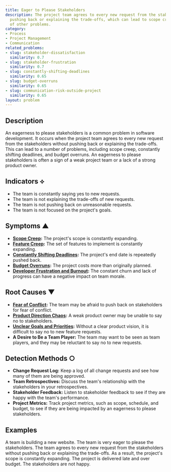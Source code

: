 ```yaml
---
title: Eager to Please Stakeholders
description: The project team agrees to every new request from the stakeholders without
  pushing back or explaining the trade-offs, which can lead to scope creep and a number
  of other problems.
category:
- Process
- Project Management
- Communication
related_problems:
- slug: stakeholder-dissatisfaction
  similarity: 0.7
- slug: stakeholder-frustration
  similarity: 0.7
- slug: constantly-shifting-deadlines
  similarity: 0.65
- slug: budget-overruns
  similarity: 0.65
- slug: communication-risk-outside-project
  similarity: 0.65
layout: problem
---
```


## Description
An eagerness to please stakeholders is a common problem in software development. It occurs when the project team agrees to every new request from the stakeholders without pushing back or explaining the trade-offs. This can lead to a number of problems, including scope creep, constantly shifting deadlines, and budget overruns. An eagerness to please stakeholders is often a sign of a weak project team or a lack of a strong product owner.

## Indicators ⟡
- The team is constantly saying yes to new requests.
- The team is not explaining the trade-offs of new requests.
- The team is not pushing back on unreasonable requests.
- The team is not focused on the project's goals.

## Symptoms ▲
- **[Scope Creep](scope-creep.md):** The project's scope is constantly expanding.
- **[Feature Creep](feature-creep.md):** The set of features to implement is constantly expanding.
- **[Constantly Shifting Deadlines](constantly-shifting-deadlines.md):** The project's end date is repeatedly pushed back.
- **[Budget Overruns](budget-overruns.md):** The project costs more than originally planned.
- **[Developer Frustration and Burnout](developer-frustration-and-burnout.md):** The constant churn and lack of progress can have a negative impact on team morale.

## Root Causes ▼
- **[Fear of Conflict](fear-of-conflict.md):** The team may be afraid to push back on stakeholders for fear of conflict.
- **[Product Direction Chaos](product-direction-chaos.md):** A weak product owner may be unable to say no to stakeholders.
- **[Unclear Goals and Priorities](unclear-goals-and-priorities.md):** Without a clear product vision, it is difficult to say no to new feature requests.
- **A Desire to Be a Team Player:** The team may want to be seen as team players, and they may be reluctant to say no to new requests.

## Detection Methods ○
- **Change Request Log:** Keep a log of all change requests and see how many of them are being approved.
- **Team Retrospectives:** Discuss the team's relationship with the stakeholders in your retrospectives.
- **Stakeholder Feedback:** Listen to stakeholder feedback to see if they are happy with the team's performance.
- **Project Metrics:** Track project metrics, such as scope, schedule, and budget, to see if they are being impacted by an eagerness to please stakeholders.

## Examples
A team is building a new website. The team is very eager to please the stakeholders. The team agrees to every new request from the stakeholders without pushing back or explaining the trade-offs. As a result, the project's scope is constantly expanding. The project is delivered late and over budget. The stakeholders are not happy.
